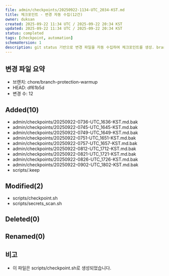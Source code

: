 ```yaml
---
file: admin/checkpoints/20250922-1134-UTC_2034-KST.md
title: 체크포인트 - 변경 자동 수집(12건)
owner: duksan
created: 2025-09-22 11:34 UTC / 2025-09-22 20:34 KST
updated: 2025-09-22 11:34 UTC / 2025-09-22 20:34 KST
status: completed
tags: [checkpoint, automation]
schemaVersion: 1
description: git status 기반으로 변경 파일을 자동 수집하여 체크포인트를 생성. branch=chore/branch-protection-warmup, head=df61b5d
---
```


## 변경 파일 요약
- 브랜치: chore/branch-protection-warmup
- HEAD: df61b5d
- 변경 수: 12

## Added(10)
- admin/checkpoints/20250922-0736-UTC_1636-KST.md.bak
- admin/checkpoints/20250922-0745-UTC_1645-KST.md.bak
- admin/checkpoints/20250922-0749-UTC_1649-KST.md.bak
- admin/checkpoints/20250922-0751-UTC_1651-KST.md.bak
- admin/checkpoints/20250922-0757-UTC_1657-KST.md.bak
- admin/checkpoints/20250922-0812-UTC_1712-KST.md.bak
- admin/checkpoints/20250922-0821-UTC_1721-KST.md.bak
- admin/checkpoints/20250922-0826-UTC_1726-KST.md.bak
- admin/checkpoints/20250922-0902-UTC_1802-KST.md.bak
- scripts/.keep

## Modified(2)
- scripts/checkpoint.sh
- scripts/secrets_scan.sh

## Deleted(0)

## Renamed(0)

## 비고
- 이 파일은 scripts/checkpoint.sh로 생성되었습니다.
